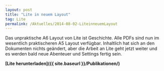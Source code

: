 ```yaml
---
layout: post
title: "Lite in neuem Layout"
tag: Lite
permalink: /Aktuelles/2014-08-02-LiteinneuemLayout
---
```



Das unpraktische A6 Layout von Lite ist Geschichte. Alle PDFs sind nun im wesentlich praktischeren A5 Layout verfügbar. Inhaltlich hat sich an den Dokumenten nichts geändert, aber die Arbeit an Lite geht jetzt weiter und es werden bald neue Abenteuer und Settings fertig sein.

**[Lite herunterladen]({{ site.baseurl }}/Publikationen/)**


